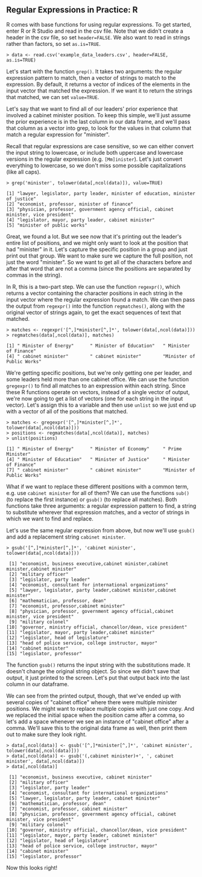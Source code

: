 ## Regular Expressions in Practice: R

R comes with base functions for using regular expressions. To get started, enter R or R Studio and read in the csv file.
Note that we didn't create a header in the csv file, so set `header=FALSE`. We also want to read in strings rather than factors,
so set `as.is=TRUE`.

~~~ {.input}
> data <- read.csv('example_data_leaders.csv', header=FALSE, as.is=TRUE)
~~~

Let's start with the function `grep()`. It takes two arguments: the regular expression pattern to match, then a vector of strings to
match to the expression. By default, it returns a vector of indices of the elements in the input vector that matched the expression.
If we want it to return the strings that matched, we can set `value=TRUE`.

Let's say that we want to find all of our leaders' prior experience that involved a cabinet minister position. To keep this simple,
we'll just assume the prior experience is in the last column in our data frame, and we'll pass that column as a vector into grep,
to look for the values in that column that match a regular expression for "minister".

Recall that regular expressions are case sensitive, so we can either convert the input string to lowercase, or include both
uppercase and lowercase versions in the regular expression (e.g. `[Mm]inister`). Let's just convert everything to lowercase,
so we don't miss some possible capitalizations (like all caps).

~~~ {.input}
> grep('minister', tolower(data[,ncol(data)]), value=TRUE)
~~~
~~~ {.output}
[1] "lawyer, legislator, party leader, minister of education, minister of justice"      
[2] "economist, professor, minister of finance"                                         
[3] "physician, professor, government agency official, cabinet minister, vice president"
[4] "legislator, mayor, party leader, cabinet minister"                                 
[5] "minister of public works" 
~~~

Great, we found a lot. But we see now that it's printing out the leader's entire list of positions, and we might only want
to look at the position that had "minister" in it. Let's capture the specific position in a group and just print out that
group. We want to make sure we capture the full position, not just the word "minister". So we want to get all of
the characters before and after that word that are not a comma (since the positions are separated by commas in the string).

In R, this is a two-part step. We can use the function `regexpr()`, which returns a vector containing the character positions
in each string in the input vector where the regular expression found a match. We can then pass the output from `regexpr()` into
the function `regmatches()`, along with the original vector of strings again, to get the exact sequences of text that matched.

~~~ {.input}
> matches <- regexpr('[^,]*minister[^,]*', tolower(data[,ncol(data)]))
> regmatches(data[,ncol(data)], matches)
~~~
~~~ {.output}
[1] " Minister of Energy"      " Minister of Education"   " Minister of Finance"    
[4] " cabinet minister"        " cabinet minister"        "Minister of Public Works"
~~~

We're getting specific positions, but we're only getting one per leader, and some leaders held more than one cabinet office. We can use
the function `gregexpr()` to find all matches to an expression within each string. Since these R functions operate on vectors,
instead of a single vector of output, we're now going to get a list of vectors (one for each string in the input vector). Let's
assign this to a variable and then use `unlist` so we just end up with a vector of all of the positions that matched.

~~~ {.input}
> matches <- gregexpr('[^,]*minister[^,]*', tolower(data[,ncol(data)]))
> positions <- regmatches(data[,ncol(data)], matches)
> unlist(positions)
~~~
~~~ {.output}
[1] " Minister of Energy"      " Minister of Economy"     " Prime Minister"         
[4] " Minister of Education"   " Minister of Justice"     " Minister of Finance"    
[7] " cabinet minister"        " cabinet minister"        "Minister of Public Works"
~~~

What if we want to replace these different positions with a common term, e.g. use `cabinet minister` for all of them? We can use the
functions `sub()` (to replace the first instance) or `gsub()` (to replace all matches). Both functions take three arguments:
a regular expression pattern to find, a string to substitute wherever that expression matches, and a vector of strings in which we
want to find and replace.

Let's use the same regular expression from above, but now we'll use `gsub()` and add a replacement string `cabinet minister`.

~~~ {.input}
> gsub('[^,]*minister[^,]*', 'cabinet minister', tolower(data[,ncol(data)]))
~~~
~~~ {.output}
 [1] "economist, business executive,cabinet minister,cabinet minister,cabinet minister" 
 [2] "military officer"                                                                 
 [3] "legislator, party leader"                                                         
 [4] "economist, consultant for international organizations"                            
 [5] "lawyer, legislator, party leader,cabinet minister,cabinet minister"               
 [6] "mathematician, professor, dean"                                                   
 [7] "economist, professor,cabinet minister"                                            
 [8] "physician, professor, government agency official,cabinet minister, vice president"
 [9] "military colonel"                                                                 
[10] "governor, ministry official, chancellor/dean, vice president"                     
[11] "legislator, mayor, party leader,cabinet minister"                                 
[12] "legislator, head of legislature"                                                  
[13] "head of police service, college instructor, mayor"                                
[14] "cabinet minister"                                                                 
[15] "legislator, professor"                                                            
~~~

The function `gsub()` returns the input string with the substitutions made. It doesn't change the original string object. So since
we didn't save that output, it just printed to the screen. Let's put that output back into the last column in our dataframe.

We can see from the printed output, though, that we've ended up with several copies of "cabinet office" where there were multiple
minister positions. We might want to replace multiple copies with just one copy. And we replaced the initial space when the position
came after a comma, so let's add a space whenever we see an instance of "cabinet office" after a comma. We'll save this to the
original data frame as well, then print them out to make sure they look right.

~~~ {.input}
> data[,ncol(data)] <- gsub('[^,]*minister[^,]*', 'cabinet minister', tolower(data[,ncol(data)]))
> data[,ncol(data)] <- gsub('(,cabinet minister)+', ', cabinet minister', data[,ncol(data)])
> data[,ncol(data)]
~~~
~~~ {.output}
 [1] "economist, business executive, cabinet minister"                                   
 [2] "military officer"                                                                  
 [3] "legislator, party leader"                                                          
 [4] "economist, consultant for international organizations"                             
 [5] "lawyer, legislator, party leader, cabinet minister"                                
 [6] "mathematician, professor, dean"                                                    
 [7] "economist, professor, cabinet minister"                                            
 [8] "physician, professor, government agency official, cabinet minister, vice president"
 [9] "military colonel"                                                                  
[10] "governor, ministry official, chancellor/dean, vice president"                      
[11] "legislator, mayor, party leader, cabinet minister"                                 
[12] "legislator, head of legislature"                                                   
[13] "head of police service, college instructor, mayor"                                 
[14] "cabinet minister"                                                                  
[15] "legislator, professor"                                                             
~~~

Now this looks right!
